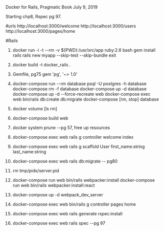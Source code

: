 Docker for Rails, Pragmatic Book
July 9, 2019

Starting chp8, Rspec 
pg 97.

#urls
http://localhost:3000/welcome
http://localhost:3000/users
http://localhost:3000/pages/home

#Rails
1. docker run -i -t --rm -v ${PWD}:/usr/src/app ruby:2.6 bash
   gem install rails
   rails new myapp --skip-test --skip-bundle
   exit
2. docker build -t docker_rails .

3. Gemfile, pg75 
    gem 'pg', '~> 1.0'
    
4. docker-compose run --rm database psql -U postgres -h database
   docker-compose rm -f database
   docker-compose up -d database
   docker-compose up -d --force-recreate web
   docker-compose exec web bin/rails db:create db:migrate
   docker-compose [rm, stop] database
   
5. docker volume [ls rm]
6. docker-compose build web
7. docker system prune    --pg 57, free up resources
8. docker-compose exec web rails g controller welcome index
9. docker-compose exec web rails g scaffold User first_name:string last_name:string
10. docker-compose exec web rails db:migrate    -- pg80
11. rm tmp/pids/server.pid
12. docker-compose run web bin/rails webpacker:install
    docker-compose run web bin/rails webpacker:install:react
13. docker-compose up -d webpack_dev_server
14. docker-compose exec web bin/rails g controller pages home
15. docker-compose exec web rails generate rspec:install
16. docker-compose exec web rails spec  --pg 97

